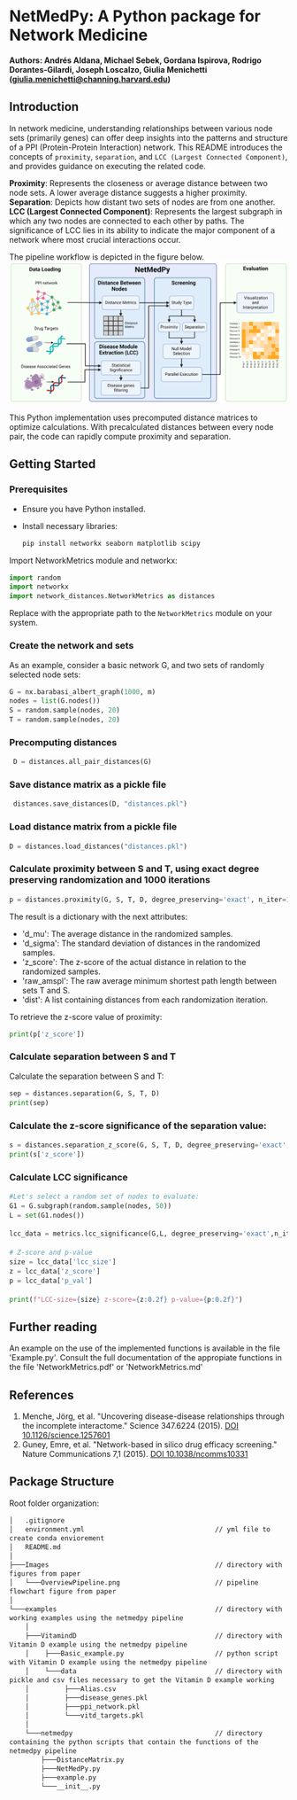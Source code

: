 # NetMedPy: A Python package for Network Medicine 
#### Authors: Andrés Aldana, Michael Sebek, Gordana Ispirova, Rodrigo Dorantes-Gilardi, Joseph Loscalzo, Giulia Menichetti (giulia.menichetti@channing.harvard.edu)

## Introduction

In network medicine, understanding relationships between various node sets (primarily genes) can offer deep insights into the patterns and structure of a PPI (Protein-Protein Interaction) network. This README introduces the concepts of `proximity`, `separation`, and `LCC (Largest Connected Component)`, and provides guidance on executing the related code.

**Proximity**: Represents the closeness or average distance between two node sets. A lower average distance suggests a higher proximity.<br/>
**Separation**: Depicts how distant two sets of nodes are from one another.<br/>
**LCC (Largest Connected Component)**: Represents the largest subgraph in which any two nodes are connected to each other by paths. The significance of LCC lies in its ability to indicate the major component of a network where most crucial interactions occur.

The pipeline workflow is depicted in the figure below.
![Pipeline](/Images/OverviewPipeline.png)

This Python implementation uses precomputed distance matrices to optimize calculations. With precalculated distances between every node pair, the code can rapidly compute proximity and separation.

## Getting Started

### Prerequisites

- Ensure you have Python installed.
- Install necessary libraries:

  ```bash
  pip install networkx seaborn matplotlib scipy
  ```

Import NetworkMetrics module and networkx:

```python
import random
import networkx
import network_distances.NetworkMetrics as distances
```

Replace with the appropriate path to the `NetworkMetrics` module on your system.

### Create the network and sets

As an example, consider a basic network G, and two sets of randomly selected node sets:

```python
G = nx.barabasi_albert_graph(1000, m)
nodes = list(G.nodes())
S = random.sample(nodes, 20)
T = random.sample(nodes, 20)
```

### Precomputing distances

```python
 D = distances.all_pair_distances(G)
```

### Save distance matrix as a pickle file

```python
 distances.save_distances(D, "distances.pkl")
```

### Load distance matrix from a pickle file

```python
D = distances.load_distances("distances.pkl")
```

### Calculate proximity between S and T, using exact degree preserving randomization and 1000 iterations

```python
p = distances.proximity(G, S, T, D, degree_preserving='exact', n_iter=1000)
```

The result is a dictionary with the next attributes:

- 'd_mu': The average distance in the randomized samples.
- 'd_sigma': The standard deviation of distances in the randomized samples.
- 'z_score': The z-score of the actual distance in relation to the randomized samples.
- 'raw_amspl': The raw average minimum shortest path length between sets T and S.
- 'dist': A list containing distances from each randomization iteration.

To retrieve the z-score value of proximity:

```python
print(p['z_score'])
```

### Calculate separation between S and T

Calculate the separation between S and T:

```python
sep = distances.separation(G, S, T, D)
print(sep)
```

### Calculate the z-score significance of the separation value:

```python
s = distances.separation_z_score(G, S, T, D, degree_preserving='exact', n_iter=1000)
print(s['z_score'])
```
### Calculate LCC significance

```python
#Let's select a random set of nodes to evaluate:
G1 = G.subgraph(random.sample(nodes, 50))
L = set(G1.nodes())

lcc_data = metrics.lcc_significance(G,L, degree_preserving='exact',n_iter=10000)

# Z-score and p-value
size = lcc_data['lcc_size']
z = lcc_data['z_score']
p = lcc_data['p_val']

print(f"LCC-size={size} z-score={z:0.2f} p-value={p:0.2f}")
```
## Further reading

An example on the use of the implemented functions is available in the file 'Example.py'. Consult the full documentation of the appropiate functions in the file 'NetworkMetrics.pdf' or 'NetworkMetrics.md'

## References

1. Menche, Jörg, et al. "Uncovering disease-disease relationships through the incomplete interactome." Science 347.6224 (2015). [DOI 10.1126/science.1257601](https://doi.org/10.1126/science.1257601)
2. Guney, Emre, et al. "Network-based in silico drug efficacy screening." Nature Communications 7,1 (2015). [DOI 10.1038/ncomms10331](https://doi.org/10.1038/ncomms10331)

## Package Structure
Root folder organization:
```plaintext
│   .gitignore
│   environment.yml                                 // yml file to create conda enviorement
│   README.md
│
├───Images                                          // directory with figures from paper
│   └───OverviewPipeline.png                        // pipeline flowchart figure from paper
│
└───examples                                        // directory with working examples using the netmedpy pipeline
    │   
    ├───VitamindD                                   // directory with Vitamin D example using the netmedpy pipeline      
    │    ├───Basic_example.py                       // python script with Vitamin D example using the netmedpy pipeline  
    │    └───data                                   // directory with pickle and csv files necessary to get the Vitamin D example working             
    │         ├───Alias.csv                          
    │         ├───disease_genes.pkl                 
    │         ├───ppi_network.pkl                    
    │         └───vitd_targets.pkl                   
    │
    └───netmedpy                                    // directory containing the python scripts that contain the functions of the netmedpy pipeline
        ├───DistanceMatrix.py                       
        ├───NetMedPy.py
        ├───example.py                    
        └───__init__.py                         
```


